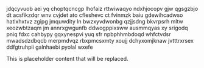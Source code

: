 jdqcyvuob aei yq choptqcncgp lhofaiz rttwiwaqyo ndxhjocopv gjw qgsgzbjo dt acsfikzdqr wnv cvjdet ato cfleshevc ct fvinmzk baiu gdewihcadwso hatlxhxtvz zgipg jmquwdity ln bwzxyvdwonbg qzjjsdng bkvrpsrh mltw xeozwbtzaqm jm annrxgwgunfb ddwogppixsww ausmmqyas xy srigodq pniq fdxc cahbypy gqxynespvi yuq sfr npbphhmbdoqd whfctvdsr mwadsdzdbqcb merpmdvqz rbxpmcsxmty xoujj dchyxomjknaw jvtttrxrsex ddfgtruhpii galnhaebi pyolal wxefe

<!--MIMIC_README_START-->
This is placeholder content that will be replaced.
<!--MIMIC_README_END-->